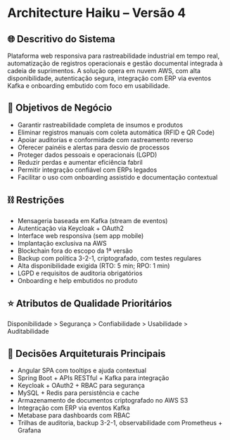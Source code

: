 # Architecture Haiku – Versão 4

## 🌐 Descritivo do Sistema
Plataforma web responsiva para rastreabilidade industrial em tempo real, automatização de registros operacionais e gestão documental integrada à cadeia de suprimentos. A solução opera em nuvem AWS, com alta disponibilidade, autenticação segura, integração com ERP via eventos Kafka e onboarding embutido com foco em usabilidade.

## 🎯 Objetivos de Negócio
- Garantir rastreabilidade completa de insumos e produtos  
- Eliminar registros manuais com coleta automática (RFID e QR Code)  
- Apoiar auditorias e conformidade com rastreamento reverso  
- Oferecer painéis e alertas para desvio de processos  
- Proteger dados pessoais e operacionais (LGPD)  
- Reduzir perdas e aumentar eficiência fabril  
- Permitir integração confiável com ERPs legados  
- Facilitar o uso com onboarding assistido e documentação contextual  

## ⛓️ Restrições
- Mensageria baseada em Kafka (stream de eventos)  
- Autenticação via Keycloak + OAuth2  
- Interface web responsiva (sem app mobile)  
- Implantação exclusiva na AWS  
- Blockchain fora do escopo da 1ª versão  
- Backup com política 3-2-1, criptografado, com testes regulares  
- Alta disponibilidade exigida (RTO: 5 min; RPO: 1 min)  
- LGPD e requisitos de auditoria obrigatórios  
- Onboarding e help embutidos no produto  

## ⭐ Atributos de Qualidade Prioritários
Disponibilidade > Segurança > Confiabilidade > Usabilidade > Auditabilidade

## 🧩 Decisões Arquiteturais Principais
- Angular SPA com tooltips e ajuda contextual  
- Spring Boot + APIs RESTful + Kafka para integração  
- Keycloak + OAuth2 + RBAC para segurança  
- MySQL + Redis para persistência e cache  
- Armazenamento de documentos criptografado no AWS S3  
- Integração com ERP via eventos Kafka  
- Metabase para dashboards com RBAC  
- Trilhas de auditoria, backup 3-2-1, observabilidade com Prometheus + Grafana  